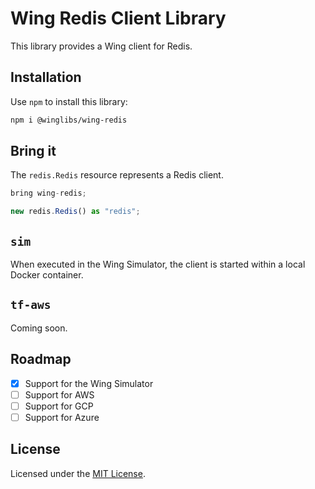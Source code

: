 # Wing Redis Client Library

This library provides a Wing client for Redis.

## Installation

Use `npm` to install this library:

```sh
npm i @winglibs/wing-redis
```

## Bring it

The `redis.Redis` resource represents a Redis client.

```js
bring wing-redis;

new redis.Redis() as "redis";
```

## `sim`

When executed in the Wing Simulator, the client is started within a local Docker container.

## `tf-aws`

Coming soon.

## Roadmap

* [x] Support for the Wing Simulator
* [ ] Support for AWS
* [ ] Support for GCP
* [ ] Support for Azure

## License

Licensed under the [MIT License](../LICENSE).